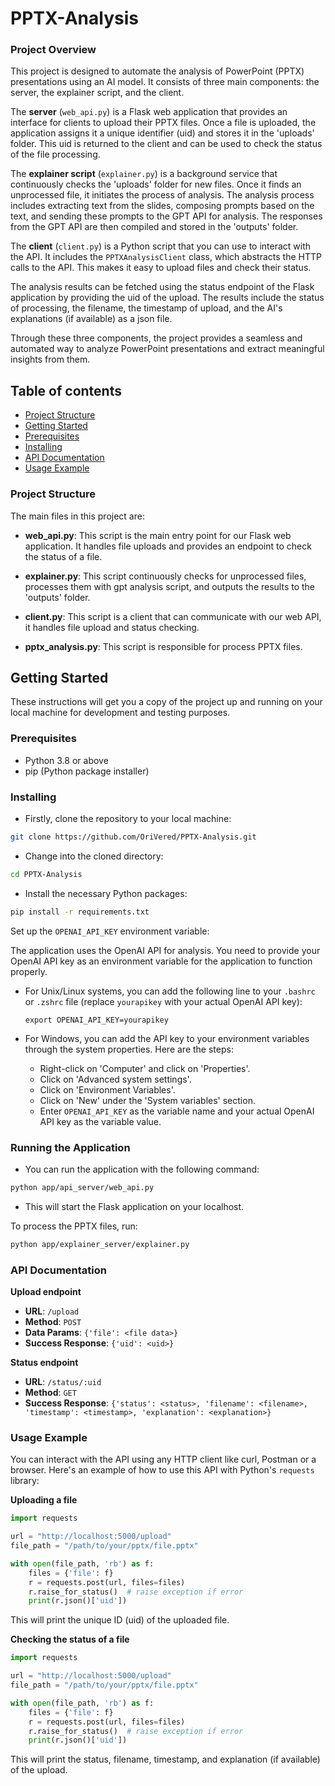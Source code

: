 # PPTX-Analysis

### Project Overview

This project is designed to automate the analysis of PowerPoint (PPTX) presentations using an AI model. It consists of three main components: the server, the explainer script, and the client.

The **server** (`web_api.py`) is a Flask web application that provides an interface for clients to upload their PPTX files. Once a file is uploaded, the application assigns it a unique identifier (uid) and stores it in the 'uploads' folder. This uid is returned to the client and can be used to check the status of the file processing.

The **explainer script** (`explainer.py`) is a background service that continuously checks the 'uploads' folder for new files. Once it finds an unprocessed file, it initiates the process of analysis. The analysis process includes extracting text from the slides, composing prompts based on the text, and sending these prompts to the GPT API for analysis. The responses from the GPT API are then compiled and stored in the 'outputs' folder.

The **client** (`client.py`) is a Python script that you can use to interact with the API. It includes the `PPTXAnalysisClient` class, which abstracts the HTTP calls to the API. This makes it easy to upload files and check their status.

The analysis results can be fetched using the status endpoint of the Flask application by providing the uid of the upload. The results include the status of processing, the filename, the timestamp of upload, and the AI's explanations (if available) as a json file.

Through these three components, the project provides a seamless and automated way to analyze PowerPoint presentations and extract meaningful insights from them.

## Table of contents

- [Project Structure](#project-structure)
- [Getting Started](#getting-started)
- [Prerequisites](#prerequisites)
- [Installing](#installing)
- [API Documentation](#api-documentation)
- [Usage Example](#usage-Example)

### Project Structure

The main files in this project are:

- **web_api.py**: This script is the main entry point for our Flask web application. It handles file uploads and provides an endpoint to check the status of a file.

- **explainer.py**: This script continuously checks for unprocessed files, processes them with gpt analysis script, and outputs the results to the 'outputs' folder.

- **client.py**: This script is a client that can communicate with our web API, it handles file upload and status checking.

- **pptx_analysis.py**: This script is responsible for process PPTX files.


## Getting Started

These instructions will get you a copy of the project up and running on your local machine for development and testing purposes.

### Prerequisites

- Python 3.8 or above
- pip (Python package installer)

### Installing

- Firstly, clone the repository to your local machine:

```bash
git clone https://github.com/OriVered/PPTX-Analysis.git
```
- Change into the cloned directory:
```bash
cd PPTX-Analysis
```

- Install the necessary Python packages:
```bash
pip install -r requirements.txt
```

Set up the `OPENAI_API_KEY` environment variable:

The application uses the OpenAI API for analysis. You need to provide your OpenAI API key as an environment variable for the application to function properly. 

- For Unix/Linux systems, you can add the following line to your `.bashrc` or `.zshrc` file (replace `yourapikey` with your actual OpenAI API key):
  ```
  export OPENAI_API_KEY=yourapikey
  ```

- For Windows, you can add the API key to your environment variables through the system properties. Here are the steps:
  - Right-click on 'Computer' and click on 'Properties'.
  - Click on 'Advanced system settings'.
  - Click on 'Environment Variables'.
  - Click on 'New' under the 'System variables' section.
  - Enter `OPENAI_API_KEY` as the variable name and your actual OpenAI API key as the variable value.


### Running the Application
- You can run the application with the following command:
```bash
python app/api_server/web_api.py
```

- This will start the Flask application on your localhost.

To process the PPTX files, run:
```bash
python app/explainer_server/explainer.py
```

### API Documentation

**Upload endpoint**

- **URL**: `/upload`
- **Method**: `POST`
- **Data Params**: `{'file': <file data>}`
- **Success Response**: `{'uid': <uid>}`

**Status endpoint**

- **URL**: `/status/:uid`
- **Method**: `GET`
- **Success Response**: `{'status': <status>, 'filename': <filename>, 'timestamp': <timestamp>, 'explanation': <explanation>}`

### Usage Example

You can interact with the API using any HTTP client like curl, Postman or a browser. Here's an example of how to use this API with Python's `requests` library:

**Uploading a file**

```python
import requests

url = "http://localhost:5000/upload"
file_path = "/path/to/your/pptx/file.pptx"

with open(file_path, 'rb') as f:
    files = {'file': f}
    r = requests.post(url, files=files)
    r.raise_for_status()  # raise exception if error
    print(r.json()['uid'])
```

This will print the unique ID (uid) of the uploaded file.

**Checking the status of a file**

```python
import requests

url = "http://localhost:5000/upload"
file_path = "/path/to/your/pptx/file.pptx"

with open(file_path, 'rb') as f:
    files = {'file': f}
    r = requests.post(url, files=files)
    r.raise_for_status()  # raise exception if error
    print(r.json()['uid'])
```

This will print the status, filename, timestamp, and explanation (if available) of the upload.
